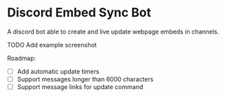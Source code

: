 # Discord Embed Sync Bot

A discord bot able to create and live update webpage embeds in channels.

TODO Add example screenshot

Roadmap:

- [ ] Add automatic update timers
- [ ] Support messages longer than 6000 characters
- [ ] Support message links for update command
